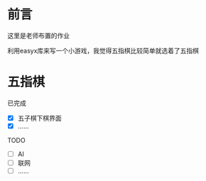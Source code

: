 # 前言

这里是老师布置的作业

利用easyx库来写一个小游戏，我觉得五指棋比较简单就选着了五指棋


# 五指棋

已完成
- [x] 五子棋下棋界面
- [x] ......

TODO
- [ ] AI
- [ ] 联网
- [ ] ......